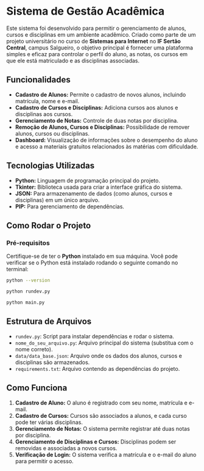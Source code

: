 # Sistema de Gestão Acadêmica

Este sistema foi desenvolvido para permitir o gerenciamento de alunos, cursos e disciplinas em um ambiente acadêmico. Criado como parte de um projeto universitário no curso de **Sistemas para Internet** no **IF Sertão Central**, campus Salgueiro, o objetivo principal é fornecer uma plataforma simples e eficaz para controlar o perfil do aluno, as notas, os cursos em que ele está matriculado e as disciplinas associadas.

## Funcionalidades

- **Cadastro de Alunos:** Permite o cadastro de novos alunos, incluindo matrícula, nome e e-mail.
- **Cadastro de Cursos e Disciplinas:** Adiciona cursos aos alunos e disciplinas aos cursos.
- **Gerenciamento de Notas:** Controle de duas notas por disciplina.
- **Remoção de Alunos, Cursos e Disciplinas:** Possibilidade de remover alunos, cursos ou disciplinas.
- **Dashboard:** Visualização de informações sobre o desempenho do aluno e acesso a materiais gratuitos relacionados às matérias com dificuldade.

## Tecnologias Utilizadas

- **Python:** Linguagem de programação principal do projeto.
- **Tkinter:** Biblioteca usada para criar a interface gráfica do sistema.
- **JSON:** Para armazenamento de dados (como alunos, cursos e disciplinas) em um único arquivo.
- **PIP:** Para gerenciamento de dependências.

## Como Rodar o Projeto

### Pré-requisitos

Certifique-se de ter o **Python** instalado em sua máquina. Você pode verificar se o Python está instalado rodando o seguinte comando no terminal:

```bash
python --version
```
```bash
python rundev.py
```
```bash
python main.py
```
## Estrutura de Arquivos

- `rundev.py`: Script para instalar dependências e rodar o sistema.
- `nome_do_seu_arquivo.py`: Arquivo principal do sistema (substitua com o nome correto).
- `data/data_base.json`: Arquivo onde os dados dos alunos, cursos e disciplinas são armazenados.
- `requirements.txt`: Arquivo contendo as dependências do projeto.

## Como Funciona

1. **Cadastro de Aluno:** O aluno é registrado com seu nome, matrícula e e-mail.
2. **Cadastro de Cursos:** Cursos são associados a alunos, e cada curso pode ter várias disciplinas.
3. **Gerenciamento de Notas:** O sistema permite registrar até duas notas por disciplina.
4. **Gerenciamento de Disciplinas e Cursos:** Disciplinas podem ser removidas e associadas a novos cursos.
5. **Verificação de Login:** O sistema verifica a matrícula e o e-mail do aluno para permitir o acesso.
